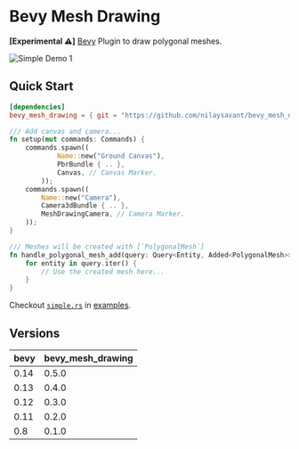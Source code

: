 # Bevy Mesh Drawing

**[Experimental ⚠️]** [Bevy][Bevy Engine Website] Plugin to draw polygonal meshes.

![Simple Demo 1](./.readme/simple_demo_1.gif)

## Quick Start

```toml
[dependencies]
bevy_mesh_drawing = { git = "https://github.com/nilaysavant/bevy_mesh_drawing", tag = "v0.4.0" }
```

```rust
/// Add canvas and camera...
fn setup(mut commands: Commands) {
    commands.spawn((
            Name::new("Ground Canvas"),
            PbrBundle { .. },
            Canvas, // Canvas Marker.
        ));
    commands.spawn((
        Name::new("Camera"),
        Camera3dBundle { .. },
        MeshDrawingCamera, // Camera Marker.
    ));
}

/// Meshes will be created with [`PolygonalMesh`]
fn handle_polygonal_mesh_add(query: Query<Entity, Added<PolygonalMesh>>) {
    for entity in query.iter() {
        // Use the created mesh here...
    }
}
```

Checkout [`simple.rs`](./examples/simple.rs) in [examples](./examples/).

## Versions

| bevy | bevy_mesh_drawing |
| ---- | ----------------- |
| 0.14 | 0.5.0             |
| 0.13 | 0.4.0             |
| 0.12 | 0.3.0             |
| 0.11 | 0.2.0             |
| 0.8  | 0.1.0             |

[Bevy Engine Website]: https://bevyengine.org/

